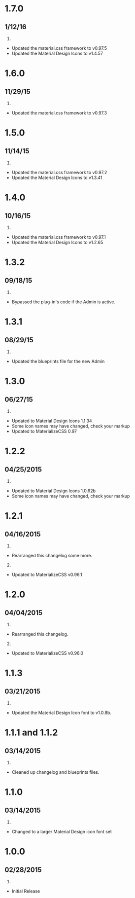 # 1.7.0
## 1/12/16

1. [](#improved)
  * Updated the material.css framework to v0.97.5
  * Updated the Material Design Icons to v1.4.57


# 1.6.0
## 11/29/15

1. [](#improved)
  * Updated the material.css framework to v0.97.3


# 1.5.0
## 11/14/15

1. [](#improved)
  * Updated the material.css framework to v0.97.2
  * Updated the Material Design Icons to v1.3.41


# 1.4.0
## 10/16/15

1. [](#improved)
  * Updated the material.css framework to v0.97.1
  * Updated the Material Design Icons to v1.2.65


# 1.3.2
## 09/18/15

1. [](#bugfix)
  * Bypassed the plug-in's code if the Admin is active.


# 1.3.1
## 08/29/15

1. [](#improved)
  * Updated the blueprints file for the new Admin


# 1.3.0
## 06/27/15

1. [](#improved)
  * Updated to Material Design Icons 1.1.34
  * Some icon names may have changed, check your markup
  * Updated to MaterializeCSS 0.97


# 1.2.2
## 04/25/2015

1. [](#improved)
  * Updated to Material Design Icons 1.0.62b
  * Some icon names may have changed, check your markup


# 1.2.1
## 04/16/2015

1. [](#bugfix)
  * Rearranged this changelog some more.
2. [](#improved)
  * Updated to MaterializeCSS v0.96.1


# 1.2.0
## 04/04/2015

1. [](#bugfix)
  * Rearranged this changelog.
2. [](#improved)
  * Updated to MaterializeCSS v0.96.0


# 1.1.3
## 03/21/2015

1. [](#improved)
  * Updated the Material Design Icon font to v1.0.8b.


# 1.1.1 and 1.1.2
## 03/14/2015

1. [](#improved)
  * Cleaned up changelog and blueprints files.


# 1.1.0
## 03/14/2015

1. [](#improved)
  * Changed to a larger Material Design icon font set


# 1.0.0
## 02/28/2015

1. [](#new)
  * Initial Release
